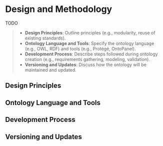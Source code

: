 # Design and Methodology
TODO
> - **Design Principles**: Outline principles (e.g., modularity, reuse of existing standards).
> - **Ontology Language and Tools**: Specify the ontology language (e.g., OWL, RDF) and tools (e.g., Protégé, OntoPanel).
> - **Development Process**: Describe steps followed during ontology creation (e.g., requirements gathering, modeling, validation).
> - **Versioning and Updates**: Discuss how the ontology will be maintained and updated.

## Design Principles

## Ontology Language and Tools

## Development Process

## Versioning and Updates


